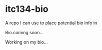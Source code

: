 # itc134-bio
A repo I can use to place potential bio info in

Bio coming soon...

Working on my bio...
